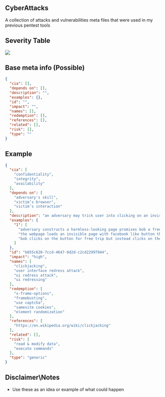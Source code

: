 ## CyberAttacks
A collection of attacks and vulnerabilities meta files that were used in my previous pentest tools

## Severity Table
![](https://raw.githubusercontent.com/qeeqbox/falcon/main/readme/cve_table_qeeqbox_falcon.png)

## Base meta info (Possible)
```json
{
  "cia": [],
  "depends on": [],
  "description": "",
  "examples": {},
  "id": "",
  "impact": "",
  "names": [],
  "redemption": [],
  "references": [],
  "related": [],
  "risk": [],
  "type": ""
}
```

## Example
```json
{
  "cia": [
    "confidentiality",
    "integrity",
    "availability"
  ],
  "depends on": [
    "adversary's skill",
    "victim’s browser",
    "victim’s interaction"
  ],
  "description": "an adversary may trick user into clicking on an invisible or disguised element",
  "examples": {
    "1": [
      "adversary constructs a harmless-looking page promises bob a free iphone with click button (click here to claim)",
      "the webpage loads an invisible page with facebook like button that lined up on top the click button",
      "bob clicks on the button for free trip but instead clicks on the invisible facebook like button"
    ]
  },
  "id": "b655c620-7ccd-4647-8d2d-c2cd22997944",
  "impact": "high",
  "names": [
    "clickjacking",
    "user interface redress attack",
    "ui redress attack",
    "ui redressing"
  ],
  "redemption": [
    "x-frame-options",
    "framebusting",
    "use captcha",
    "samesite cookies",
    "element randomization"
  ],
  "references": [
    "https://en.wikipedia.org/wiki/clickjacking"
  ],
  "related": [],
  "risk": [
    "read & modify data",
    "execute commands"
  ],
  "type": "generic"
}
```

## Disclaimer\Notes
- Use these as an idea or example of what could happen
